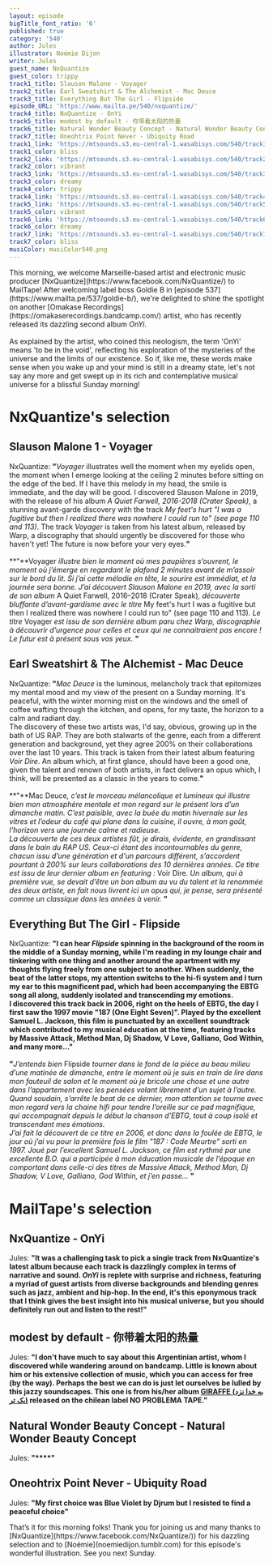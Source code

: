 ```yaml
---
layout: episode
bigTitle_font_ratio: '6'
published: true
category: '540'
author: Jules
illustrator: Noémie Dijon
writer: Jules
guest_name: NxQuantize
guest_color: trippy
track1_title: Slauson Malone - Voyager
track2_title: Earl Sweatshirt & The Alchemist - Mac Deuce
track3_title: Everything But The Girl - Flipside
episode_URL: 'https://www.mailta.pe/540/nxquantize/'
track4_title: NxQuantize - OnYi
track5_title: modest by default - 你带着太阳的热量
track6_title: Natural Wonder Beauty Concept - Natural Wonder Beauty Concept
track7_title: Oneohtrix Point Never - Ubiquity Road
track1_link: 'https://mtsounds.s3.eu-central-1.wasabisys.com/540/track1.mp3'
track1_color: bliss
track2_link: 'https://mtsounds.s3.eu-central-1.wasabisys.com/540/track2.mp3'
track2_color: vibrant
track3_link: 'https://mtsounds.s3.eu-central-1.wasabisys.com/540/track3.mp3'
track3_color: dreamy
track4_color: trippy
track4_link: 'https://mtsounds.s3.eu-central-1.wasabisys.com/540/track4.mp3'
track5_link: 'https://mtsounds.s3.eu-central-1.wasabisys.com/540/track5.mp3'
track5_color: vibrant
track6_link: 'https://mtsounds.s3.eu-central-1.wasabisys.com/540/track6.mp3'
track6_color: dreamy
track7_link: 'https://mtsounds.s3.eu-central-1.wasabisys.com/540/track7.mp3'
track7_color: bliss
musiColor: musiColor540.png
---
```

<p id="introduction">
	This morning, we welcome Marseille-based artist and electronic music producer [NxQuantize](https://www.facebook.com/NxQuantize/) to MailTape! After welcoming label boss Goldie B in [episode 537](https://www.mailta.pe/537/goldie-b/), we're delighted to shine the spotlight on another [Omakase Recordings](https://omakaserecordings.bandcamp.com/) artist, who has recently released its dazzling second album <i>OnYi</i>.
<br><br>
As explained by the artist, who coined this neologism, the term 'OnYi' means 'to be in the void', reflecting his exploration of the mysteries of the universe and the limits of our existence. So if, like me, these words make sense when you wake up and your mind is still in a dreamy state, let's not say any more and get swept up in its rich and contemplative musical universe for a blissful Sunday morning!
</p>

# NxQuantize's selection

## Slauson Malone 1 - Voyager

NxQuantize: **"**<i>Voyager</i> illustrates well the moment when my eyelids open, the moment when I emerge looking at the ceiling 2 minutes before sitting on the edge of the bed. If I have this melody in my head, the smile is immediate, and the day will be good. I discovered Slauson Malone in 2019, with the release of his album <i>A Quiet Farwell, 2016-2018 (Crater Speak)</i>, a stunning avant-garde discovery with the track <i>My feet's hurt "I was a fugitive but then I realized there was nowhere I could run to" (see page 110 and 113)</i>. The track <i>Voyager</i> is taken from his latest album, released by Warp, a discography that should urgently be discovered for those who haven't yet! The future is now before your very eyes.**"**<br><br>
**"**Voyager <i>illustre bien le moment où mes paupières s’ouvrent, le moment où j’émerge en regardant le plafond 2 minutes avant de m’assoir sur le bord du lit. Si j’ai cette mélodie en tête, le sourire est immédiat, et la journée sera bonne. J’ai découvert Slauson Malone en 2019, avec la sorti de son album </i>A Quiet Farwell, 2016–2018 (Crater Speak)<i>, découverte bluffante d’avant-gardisme avec le titre</i> My feet's hurt I was a fugitive but then I realized there was nowhere I could run to" (see page 110 and 113)<i>. Le titre </i>Voyager<i> est issu de son dernière album paru chez Warp, discographie à découvrir d’urgence pour celles et ceux qui ne connaitraient pas encore ! Le futur est à présent sous vos yeux.</i>
**"**

## Earl Sweatshirt & The Alchemist - Mac Deuce

NxQuantize: **"**<i>Mac Deuce</i> is the luminous, melancholy track that epitomizes my mental mood and my view of the present on a Sunday morning. It's peaceful, with the winter morning mist on the windows and the smell of coffee wafting through the kitchen, and opens, for my taste, the horizon to a calm and radiant day.<br>
The discovery of these two artists was, I'd say, obvious, growing up in the bath of US RAP. They are both stalwarts of the genre, each from a different generation and background, yet they agree 200% on their collaborations over the last 10 years. This track is taken from their latest album featuring <i>Voir Dire</i>. An album which, at first glance, should have been a good one, given the talent and renown of both artists, in fact delivers an opus which, I think, will be presented as a classic in the years to come.**"**<br><br>
**"**Mac Deuce<i>, c’est le morceau mélancolique et lumineux qui illustre bien mon atmosphère mentale et mon regard sur le présent lors d’un dimanche matin. C’est paisible, avec la buée du matin hivernale sur les vitres et l’odeur du café qui plane dans la cuisine, il ouvre, à mon goût, l’horizon vers une journée calme et radieuse.<br>
La découverte de ces deux artistes fût, je dirais, évidente, en grandissant dans le bain du RAP US. Ceux-ci étant des incontournables du genre, chacun issu d’une génération et d'un parcours différent, s’accordent pourtant à 200% sur leurs collaborations des 10 dernières années. Ce titre est issu de leur dernier album en featuring : </i>Voir Dire<i>. Un album, qui à première vue, se devait d’être un bon album au vu du talent et la renommée des deux artiste, en fait nous livrent ici un opus qui, je pense, sera présenté comme un classique dans les années à venir.</i>
**"**

## Everything But The Girl - Flipside

NxQuantize: **"**I can hear <i>Flipside</i> spinning in the background of the room in the middle of a Sunday morning, while I'm reading in my lounge chair and tinkering with one thing and another around the apartment with my thoughts flying freely from one subject to another. When suddenly, the beat of the latter stops, my attention switchs to the hi-fi system and I turn my ear to this magnificent pad, which had been accompanying the EBTG song all along, suddenly isolated and transcending my emotions.<br>
I discovered this track back in 2006, right on the heels of EBTG, the day I first saw the 1997 movie "187 (One Eight Seven)". Played by the excellent Samuel L. Jackson, this film is punctuated by an excellent soundtrack which contributed to my musical education at the time, featuring tracks by Massive Attack, Method Man, Dj Shadow, V Love, Galliano, God Within, and many more...**"**<br><br>
**"**<i>J’entends bien </i>Flipside<i> tourner dans le fond de la pièce au beau milieu d’une matinée de dimanche, entre le moment où je suis en train de lire dans mon fauteuil de salon et le moment où je bricole une chose et une autre dans l’appartement avec les pensées volant librement d’un sujet à l’autre. Quand soudain, s’arrête le beat de ce dernier, mon attention se tourne avec mon regard vers la chaine hifi pour tendre l’oreille sur ce pad magnifique, qui accompagnait depuis le début la chanson d’EBTG, tout à coup isolé et transcendant mes émotions.<br>
J’ai fait la découvert de ce titre en 2006, et donc dans la foulée de EBTG, le jour où j’ai vu pour la première fois le film "187 : Code Meurtre" sorti en 1997. Joué par l’excellent Samuel L. Jackson, ce film est rythmé par une excellente B.O. qui a participée à mon éducation musicale de l’époque en comportant dans celle-ci des titres de Massive Attack, Method Man, Dj Shadow, V Love, Galliano, God Within, et j’en passe...</i>
**"**

# MailTape's selection

## NxQuantize - OnYi

Jules: **"**It was a challenging task to pick a single track from NxQuantize's latest album because each track is dazzlingly complex in terms of narrative and sound. <i>OnYi</i> is replete with surprise and richness, featuring a myriad of guest artists from diverse backgrounds and blending genres such as jazz, ambient and hip-hop. In the end, it's this eponymous track that I think gives the best insight into his musical universe, but you should definitely run out and listen to the rest!**"**

## modest by default - 你带着太阳的热量

Jules: **"**I don't have much to say about this Argentinian artist, whom I discovered while wandering around on bandcamp.  Little is known about him or his extensive collection of music, which you can access for free (by the way). Perhaps the best we can do is just let ourselves be lulled by this jazzy soundscapes. This one is from his/her album [GIRAFFE (​ب​ه خ​د​ا ن​ز​د​ی​ک ت​ر​)](https://noproblematapes.bandcamp.com/album/giraffe) released on the chilean label NO PROBLEMA TAPE.**"**

## Natural Wonder Beauty Concept - Natural Wonder Beauty Concept

Jules: **"****"**

## Oneohtrix Point Never - Ubiquity Road

Jules: **"**My first choice was Blue Violet by Djrum but I resisted to find a peaceful choice**"**

<p id="outroduction">That’s it for this morning folks! Thank you for joining us and many thanks to [NxQuantize](https://www.facebook.com/NxQuantize/)) for his dazzling selection and to [Noémie](noemiedijon.tumblr.com) for this episode's wonderful illustration. See you next Sunday.</p>
